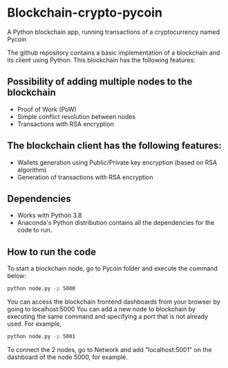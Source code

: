# Blockchain-crypto-pycoin

A Python blockchain app, running transactions of a cryptocurrency named Pycoin

The github repository contains a basic implementation of a blockchain and its client using Python. This blockchain has the following features:

## Possibility of adding multiple nodes to the blockchain

  - Proof of Work (PoW)
  - Simple conflict resolution between nodes
  - Transactions with RSA encryption
  
## The blockchain client has the following features:

  - Wallets generation using Public/Private key encryption (based on RSA algorithm)
  - Generation of transactions with RSA encryption
 
## Dependencies

  - Works with Python 3.8
  - Anaconda's Python distribution contains all the dependencies for the code to run.
 
 ## How to run the code
 
  To start a blockchain node, go to Pycoin folder and execute the command below: 
  
  ```bash
  python node.py -p 5000
  ```
  You can access the blockchain frontend dashboards from your browser by going to localhost:5000
  You can add a new node to blockchain by executing the same command and specifying a port that is not already used. For example, 
  
   ```bash
  python node.py -p 5001
  ```
  
  To connect the 2 nodes, go to Network and add "localhost:5001" on the dashboard of the node 5000, for example.
  
  
